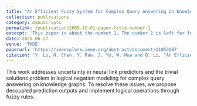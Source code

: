 ```yaml
---
title: "An Efficient Fuzzy System for Complex Query Answering on Knowledge Graphs"
collection: publications
category: manuscripts
permalink: /publication/2009-10-01-paper-title-number-1
excerpt: 'This paper is about the number 1. The number 2 is left for future work.'
date: 2025-06-27
venue: 'TKDE'
paperurl: 'https://ieeexplore.ieee.org/abstract/document/11053687'
citation: 'Y. Lu, H. Chen, Y. Rao, J. Yu, W. Hua and Q. Li, "An Efficient Fuzzy System for Complex Query Answering on Knowledge Graphs," in IEEE Transactions on Knowledge and Data Engineering, doi: 10.1109/TKDE.2025.3581959.'
---
```

This work addresses uncertainty in neural link predictors and the trivial solutions problem in logical negation modeling for complex query answering on knowledge graphs. To resolve these issues, we propose decoupled prediction outputs and implement logical operations through fuzzy rules.
